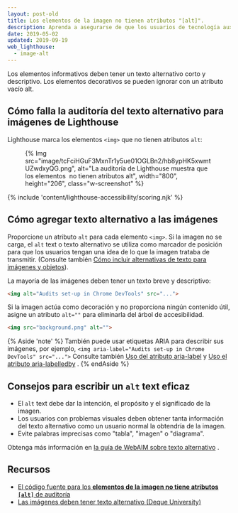 ```yaml
---
layout: post-old
title: Los elementos de la imagen no tienen atributos "[alt]".
description: Aprenda a asegurarse de que los usuarios de tecnología auxiliar puedan acceder a las imágenes de su página web al introducir un texto alternativo.
date: 2019-05-02
updated: 2019-09-19
web_lighthouse:
  - image-alt
---
```


Los elementos informativos deben tener un texto alternativo corto y descriptivo. Los elementos decorativos se pueden ignorar con un atributo vacío alt.

## Cómo falla la auditoría del texto alternativo para imágenes de Lighthouse

Lighthouse marca los elementos `<img>` que no tienen atributos `alt`:

<figure class="w-figure">{% Img src="image/tcFciHGuF3MxnTr1y5ue01OGLBn2/hb8ypHK5xwmtUZwdxyQG.png", alt="La auditoría de Lighthouse muestra que los elementos <img> no tienen atributos alt", width="800", height="206", class="w-screenshot" %}</figure>

{% include 'content/lighthouse-accessibility/scoring.njk' %}

## Cómo agregar texto alternativo a las imágenes

Proporcione un atributo `alt` para cada elemento `<img>`. Si la imagen no se carga, el `alt` text o texto alternativo se utiliza como marcador de posición para que los usuarios tengan una idea de lo que la imagen trataba de transmitir. (Consulte también [Cómo incluir alternativas de texto para imágenes y objetos](/labels-and-text-alternatives#include-text-alternatives-for-images-and-objects)).

La mayoría de las imágenes deben tener un texto breve y descriptivo:

```html
<img alt="Audits set-up in Chrome DevTools" src="...">
```

Si la imagen actúa como decoración y no proporciona ningún contenido útil, asigne un atributo `alt=""` para eliminarla del árbol de accesibilidad.

```html
<img src="background.png" alt="">
```

{% Aside 'note' %} También puede usar etiquetas ARIA para describir sus imágenes, por ejemplo, `<img aria-label="Audits set-up in Chrome DevTools" src="...">` Consulte también [Uso del atributo aria-label](https://developer.mozilla.org/docs/Web/Accessibility/ARIA/ARIA_Techniques/Using_the_aria-label_attribute) y [Uso el atributo aria-labelledby](https://developer.mozilla.org/docs/Web/Accessibility/ARIA/ARIA_Techniques/Using_the_aria-labelledby_attribute) . {% endAside %}

## Consejos para escribir un `alt` text eficaz

- El `alt` text debe dar la intención, el propósito y el significado de la imagen.
- Los usuarios con problemas visuales deben obtener tanta información del texto alternativo como un usuario normal la obtendría de la imagen.
- Evite palabras imprecisas como "tabla", "imagen" o "diagrama".

Obtenga más información en [la guía de WebAIM sobre texto alternativo](https://webaim.org/techniques/alttext/) .

## Recursos

- [El código fuente para los **elementos de la imagen no tiene atributos `[alt]`** de auditoría](https://github.com/GoogleChrome/lighthouse/blob/master/lighthouse-core/audits/accessibility/image-alt.js)
- [Las imágenes deben tener texto alternativo (Deque University)](https://dequeuniversity.com/rules/axe/3.3/image-alt)
